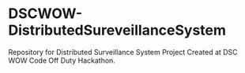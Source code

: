 # DSCWOW-DistributedSureveillanceSystem
Repository for Distributed Surveillance System Project Created at DSC WOW Code Off Duty Hackathon.
